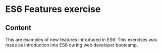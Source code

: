 # ES6 Features exercise

## Content
This are examples of new features introduced in ES6. This exercises was made as introduction into ES6 during web developer bootcamp.